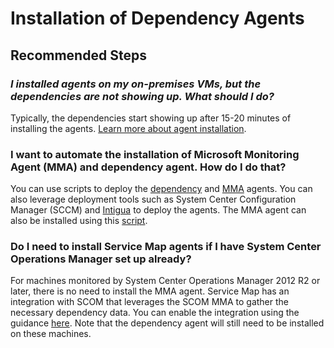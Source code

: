 <properties 
    pageTitle="Installation issues with dependency agents"
    description="Issues and guidance regarding installation of Dependency Agents in Azure Migrate"
    service="microsoft.migrate"
    resource="migrateprojects"
    authors="An-mol"
    ms.author="anvar"
    displayOrder=""
    selfHelpType="generic"
    supportTopicIds="32675753"
    resourceTags=""
    productPesIds="16348"
    cloudEnvironments="public, Fairfax"
    articleId="23107b51-5825-4eba-83ec-d29f6fb21ffc"
	ownershipId="Compute_AzureMigrate"
/>

# Installation of Dependency Agents

## **Recommended Steps**

### ***I installed agents on my on-premises VMs, but the dependencies are not showing up. What should I do?***

Typically, the dependencies start showing up after 15-20 minutes of installing the agents. [Learn more about agent installation](https://aka.ms/migrate/dependencies/agent).

### **I want to automate the installation of Microsoft Monitoring Agent (MMA) and dependency agent. How do I do that?**

You can use scripts to deploy the [dependency](https://aka.ms/migrate/dependencies/dependencyagent) and [MMA](https://aka.ms/migrate/dependencies/mmaagent) agents. You can also leverage deployment tools such as System Center Configuration Manager (SCCM) and [Intigua](https://aka.ms/migrate/dependency_intigua) to deploy the agents. The MMA agent can also be installed using this [script](https://aka.ms/migrate/dependency_scriptinstaller).

### **Do I need to install Service Map agents if I have System Center Operations Manager set up already?**

For machines monitored by System Center Operations Manager 2012 R2 or later, there is no need to install the MMA agent. Service Map has an integration with SCOM that leverages the SCOM MMA to gather the necessary dependency data. You can enable the integration using the guidance [here](https://aka.ms/migrate/selfhelp/agentinstall_scomprereq). Note that the dependency agent will still need to be installed on these machines.
